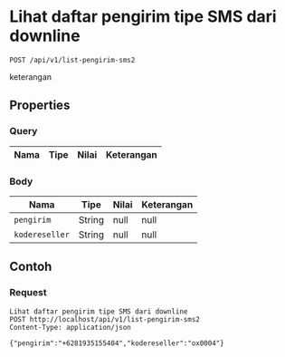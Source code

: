 # Lihat daftar pengirim tipe SMS dari downline
```http
POST /api/v1/list-pengirim-sms2
```
keterangan
## Properties
### Query
Nama | Tipe | Nilai | Keterangan
--- | --- | --- | ---
### Body
Nama | Tipe | Nilai | Keterangan
--- | --- | --- | ---
<code>pengirim</code> | String | null | null
<code>kodereseller</code> | String | null | null
## Contoh
### Request
```http
Lihat daftar pengirim tipe SMS dari downline
POST http://localhost/api/v1/list-pengirim-sms2
Content-Type: application/json

{"pengirim":"+6281935155404","kodereseller":"ox0004"}
```
